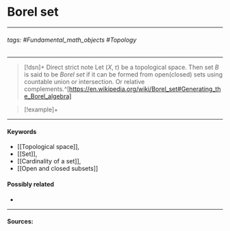 # Borel set
***
###### tags: #Fundamental_math_objects #Topology 
***
>[!dsn]+ Direct strict note
>Let $(X,\tau)$ be a topological space. Then set $B$ is said to be *Borel set* if it can be formed from open(closed) sets using countable union or intersection. Or relative complements.^[https://en.wikipedia.org/wiki/Borel_set#Generating_the_Borel_algebra]

>[!example]+ 
>
***
#### Keywords
- [[Topological space]],
- [[Set]],
- [[Cardinality of a set]],
- [[Open and closed subsets]]
#### Possibly related
- 
***
#### Sources: